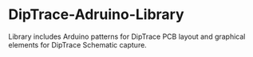 # DipTrace-Adruino-Library
Library includes Arduino patterns for DipTrace PCB layout and graphical elements for DipTrace Schematic capture.

